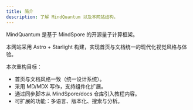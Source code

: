 ```yaml
---
title: 简介
description: 了解 MindQuantum 以及本网站结构。
---
```


MindQuantum 是基于 MindSpore 的开源量子计算框架。

本网站采用 Astro + Starlight 构建，实现首页与文档统一的现代化视觉风格与体验。

本次重构目标：

- 首页与文档风格一致（统一设计系统）。
- 采用 MD/MDX 写作，支持组件化扩展。
- 通过同步脚本从 MindSpore/docs 仓库引入教程内容。
- 可扩展的功能：多语言、版本化、搜索与分析。

